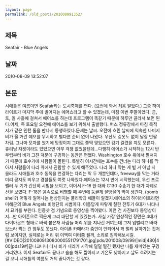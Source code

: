 ```yaml
---
layout: page
permalink: /old_posts/201008091352/
---
```


## 제목
Seafair - Blue Angels

## 날짜
2010-08-09 13:52:07

## 본문
시애틀은 여름이면 Seafair라는 도시축제를 연다. (요번에 와서 처음 알았다.) 그중 하이라이트가 마지막 주에 벌어지는 에어쇼라고 할 수 있겠는데, 마침 이번 주말이었다. 금, 토, 일 사흘에 걸쳐서 에어쇼를 하는데 프로그램이 똑같기 때문에 하루만 골라서 보면 된다.어제, 즉 토요일 오전에 에어쇼를 보기 위해서 출발했다. 버스 정류장에서 마침 목적지가 같은 인턴 둘을 만나서 동행하였다.문제는 날씨. 오전에 흐린 날씨에 익숙한 나머지 비가 올 거란 예보를 무시하고 별다른 준비 없이 나왔다. 우산도 겉옷도 없이 달랑 반팔차림. 그나마 모자를 썼기에 망정이지 그대로 쫄딱 맞았으면 감기 걸렸을 지도 모른다. 츄리닝 자켓이라도 있었으면 아무 걱정 없었을텐데...다행히 에어쇼가 시작하는 12시 반무렵부터 비가 그친 덕분에 구경하는 동안은 편했다. Washington 호수 위에서 펼쳐지기 때문에 호수가에 사람들이 몰린다. 특별히 이시간에는 호수를 건너는 다리 하나를 막아서 사람들이 다리 위에서 관람할 수 있게 해주었다. 다리 하나 막는 게 별 거 아닐 지 몰라도 시애틀과 호수 동쪽을 연결하는 다리는 딱 두 개뿐인데다, freeway를 막는 거라 미리 공지도 띄우고 경찰들도 여럿 나와있다.에어쇼는 12시 반에 시작했는데, 우선 프로펠러 두 기가 간단히 시범을 보이고, 이어서 F-18 한 대와 C130 수송기 한 대가 차례로 선을 보였다. F-18은 음속으로 비행할 때 주변에 둥글게 물방울의 막이 생긴다. (bomb shell?) 어떻게 일어나는 현상인지는 물리학과 애들이 알겠지.에어쇼의 하이라이트라면 미해군의 Blue Angels 비행단의 시범이다. 이름답게 파랗게 칠한 전투기 6대가 나타나서 묘기를 부린다. 인증샷 겸 기념으로 동영상을 찍어봤다. 이런 건 사진보다 동영상이지...만 아이폰으로 찍은게 그리 대단할 게 있겠는가. 사실 가장 인상적인 장면은 4대가 다이아몬드 형태로 바짝 붙은채 사람들 머리 위를 지나간 거여는데 그저 입벌리고 바라보느라 찍는 건 엄두도 못냈다. 아이폰 카메라가 줌인이 안되어서 꽤 멀리 날아가는 것처럼 보이지만, 실제로는 머리 위 이백여 미터쯤 될까, 소리로 짐작해보시길.[#VIDEO|20100809130800005511791701.jpg|pds/201008/09/99/|mid|480|400|pds19#]끝나고나니 다시 비가 내리기 시작해 덜덜 떨긴 했지만 나름 재미있는 구경거리였다. 이제 Seafair도 끝나고 슬슬 해도 짧아지고 기온도 낮아지고 날도 흐려지는 걸 보니 시애틀의 여름도 거의 끝나가는 것 같다.